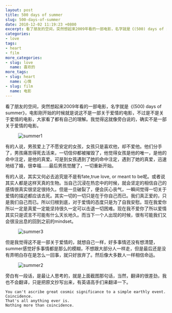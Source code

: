```yaml
---
layout: post
title: 500 days of summer
slug: 500-days-of-summer
date: 2010-12-02 11:19:23 +0800
excerpt: 看了朋友的空间，突然想起来2009年看的一部电影，名字就是《(500) days of summer》，电影刚开始的时候就是说这不是一部关于爱情的电影，不过是不是关于爱情的电影，大家看了都有自己的理解。我觉得这就像旁白说的，确实不是一部关于爱情的电影。
categories:
- love
tags:
- heart
- film
more_categories:
- slug: love
  name: 喜欢的
more_tags:
- slug: heart
  name: 心情
- slug: film
  name: 电影
---
```


看了朋友的空间，突然想起来2009年看的一部电影，名字就是《(500) days of summer》，电影刚开始的时候就是说这不是一部关于爱情的电影，不过是不是关于爱情的电影，大家看了都有自己的理解。我觉得这就像旁白说的，确实不是一部关于爱情的电影。

<figure>
	<img src="{{ site.path.uploads }}2010/12/02/500-days-of-summer/summer1.jpg" alt="summer1" />
</figure>


有的人说，男孩爱上了不愿安定的女孩，女孩只是喜欢他，却不爱他。他们分手了，男孩痛苦得死去活来，一切信仰都被摧毁了，他觉得女孩是他的唯一，是他的命中注定，是他的真爱。可是到女孩遇到了她的命中注定，遇到了她的真爱，迅速地结了婚，很幸福……最后男孩觉醒了，一切重新开始。

有的人说，其实又何必去追究是不是有fate,true love, or meant to be呢。或者说其实人都是这样天真的生物。当自己沉浸在热恋中的时候，就会坚定的相信自己的感情很真实很坚定很持久。但是一旦破裂了，便会灰心丧气，一瞬间觉得一切关于爱情的描述都应该去死。其实一切的一切只是在于你自己而已。我们真正爱的，只是我们自己而已。所以归根到底，对于爱情的态度只是为了自我安慰。现在我爱你所以一定是真爱一定能坚持很久一定可以击退一切困难。现在我不爱你了所以爱情其实只是谎言不可能有什么天长地久。而当下一个人出现的时候，很有可能我们又会很没出息的回到之前的mindset。

<figure>
	<img src="{{ site.path.uploads }}2010/12/02/500-days-of-summer/summer3.jpg" alt="summer3" />
</figure>

但是我觉得这不是一部关于爱情的，就想自己一样，好多事情还没有想清楚，summer感觉好多事情都是那么的模糊，不想跟大部分人一样走，但是最后还是没有弄明白存在是怎么一回事，就只好放弃了。然后像大多数人一样相信命运。

<figure>
	<img src="{{ site.path.uploads }}2010/12/02/500-days-of-summer/summer2.jpg" alt="summer2" />
</figure>

旁白有一段话，是最让人思考的，就是上面截图那句话，当然，翻译的很差劲，我也不会翻译，只是把原文抄写出来，有英语高手们来翻译一下。

	You can't ascribe great cosmic significance to a simple earthly event.
	Coincidence.
	That's all anything ever is.
	Nothing more than coincidence.


